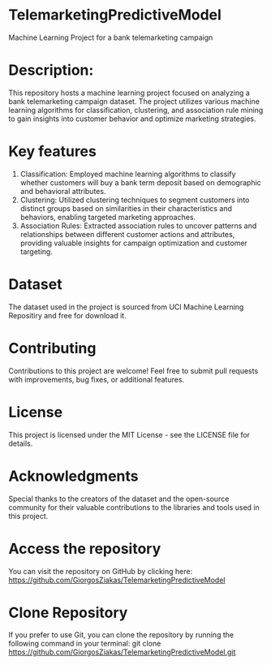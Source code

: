 # TelemarketingPredictiveModel
Machine Learning Project for a bank telemarketing campaign

# Description:
This repository hosts a machine learning project focused on analyzing a bank telemarketing campaign dataset. The project utilizes various machine learning algorithms for classification, clustering, and association rule mining to gain insights into customer behavior and optimize marketing strategies.


# Key features
  1) Classification: Employed machine learning algorithms to classify whether customers will buy a bank term deposit based on demographic and behavioral attributes.
  2) Clustering: Utilized clustering techniques to segment customers into distinct groups based on similarities in their characteristics and behaviors, enabling targeted marketing approaches.
  3) Association Rules: Extracted association rules to uncover patterns and relationships between different customer actions and attributes, providing valuable insights for campaign optimization and customer targeting.


# Dataset
The dataset used in the project is sourced from  UCI Machine Learning Repositiry and free for download it.

# Contributing
Contributions to this project are welcome! Feel free to submit pull requests with improvements, bug fixes, or additional features.

# License
This project is licensed under the MIT License - see the LICENSE file for details.

# Acknowledgments
Special thanks to the creators of the dataset and the open-source community for their valuable contributions to the libraries and tools used in this project.

# Access the repository
You can visit the repository on GitHub by clicking here: https://github.com/GiorgosZiakas/TelemarketingPredictiveModel

# Clone Repository
If you prefer to use Git, you can clone the repository by running the following command in your terminal:
git clone https://github.com/GiorgosZiakas/TelemarketingPredictiveModel.git

